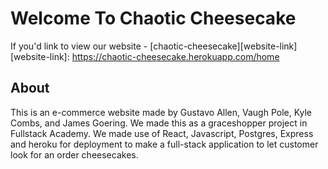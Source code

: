 # Welcome To Chaotic Cheesecake

If you'd link to view our website - [chaotic-cheesecake][website-link]
[website-link]: https://chaotic-cheesecake.herokuapp.com/home

## About

This is an e-commerce website made by Gustavo Allen, Vaugh Pole, Kyle Combs, and James Goering. We made this as a graceshopper project in Fullstack Academy. We made use of React, Javascript, Postgres, Express and heroku for deployment to make a full-stack application to let customer look for an order cheesecakes.
